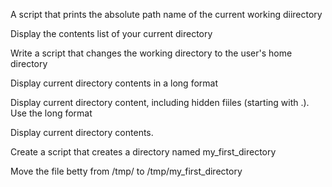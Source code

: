 A script that prints the absolute path name of the current working diirectory

Display the contents list of your current directory

Write a script that changes the working directory to the user's home directory

Display current directory contents in a long format

Display current directory content, including hidden fiiles (starting with .). Use the long format

Display current directory contents.

Create a script that creates a directory named my_first_directory

Move the file betty from /tmp/ to /tmp/my_first_directory